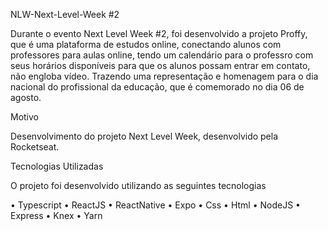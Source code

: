 NLW-Next-Level-Week #2

Durante o evento Next Level Week #2, foi desenvolvido a projeto Proffy, que é uma plataforma de estudos online, conectando alunos com professores para aulas online, tendo um calendário para o professro com seus horários disponíveis para que os alunos possam entrar em contato, não engloba vídeo. Trazendo uma representação e homenagem para o dia nacional do profissional da educação, que é comemorado no dia 06 de agosto.

Motivo

Desenvolvimento do projeto Next Level Week, desenvolvido pela Rocketseat.

Tecnologias Utilizadas

O projeto foi desenvolvido utilizando as seguintes tecnologias
 
•	Typescript
•	ReactJS
•	ReactNative
•	Expo
•	Css
•	Html
•	NodeJS
•	Express
•	Knex
•	Yarn
 


